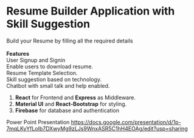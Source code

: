# Resume Builder Application with Skill Suggestion

Build your Resume by filling all the required details<br/><br/>
**Features**<br/>
User Signup and Signin<br/>
Enable users to download resume.<br/>
Resume Template Selection.<br/>
Skill suggestion based on technology.<br/>
Chatbot with small talk and help enabled.<br/>

1. **React** for Frontend and **Express** as Middleware.
2. **Material UI** and **React-Bootstrap** for styling.
3. **Firebase** for database and authentication




Power Point Presentation https://docs.google.com/presentation/d/1p-7mqLKyYfLoIb7DXwyMg9zLJs9WnxASR5C1hH4EOAg/edit?usp=sharing
